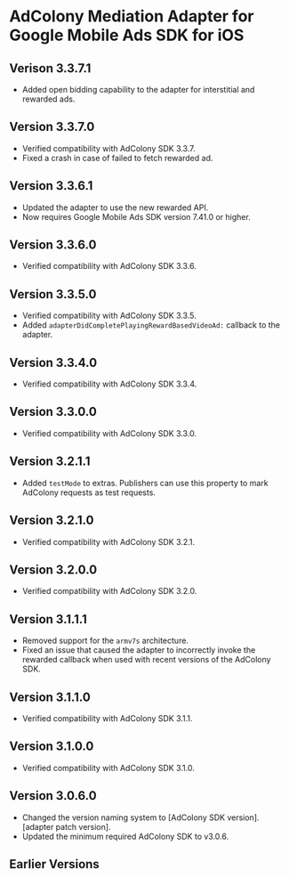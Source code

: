 # AdColony Mediation Adapter for Google Mobile Ads SDK for iOS

## Verison 3.3.7.1
- Added open bidding capability to the adapter for interstitial and rewarded ads.

## Version 3.3.7.0
- Verified compatibility with AdColony SDK 3.3.7.
- Fixed a crash in case of failed to fetch rewarded ad.

## Version 3.3.6.1
- Updated the adapter to use the new rewarded API.
- Now requires Google Mobile Ads SDK version 7.41.0 or higher.

## Version 3.3.6.0
- Verified compatibility with AdColony SDK 3.3.6.

## Version 3.3.5.0
- Verified compatibility with AdColony SDK 3.3.5.
- Added `adapterDidCompletePlayingRewardBasedVideoAd:` callback to the adapter.

## Version 3.3.4.0
- Verified compatibility with AdColony SDK 3.3.4.

## Version 3.3.0.0
- Verified compatibility with AdColony SDK 3.3.0.

## Version 3.2.1.1
- Added `testMode` to extras. Publishers can use this property to mark AdColony
  requests as test requests.

## Version 3.2.1.0
- Verified compatibility with AdColony SDK 3.2.1.

## Version 3.2.0.0
- Verified compatibility with AdColony SDK 3.2.0.

## Version 3.1.1.1
- Removed support for the `armv7s` architecture.
- Fixed an issue that caused the adapter to incorrectly invoke the rewarded
  callback when used with recent versions of the AdColony SDK.

## Version 3.1.1.0
- Verified compatibility with AdColony SDK 3.1.1.

## Version 3.1.0.0
- Verified compatibility with AdColony SDK 3.1.0.

## Version 3.0.6.0
- Changed the version naming system to
  [AdColony SDK version].[adapter patch version].
- Updated the minimum required AdColony SDK to v3.0.6.

## Earlier Versions
